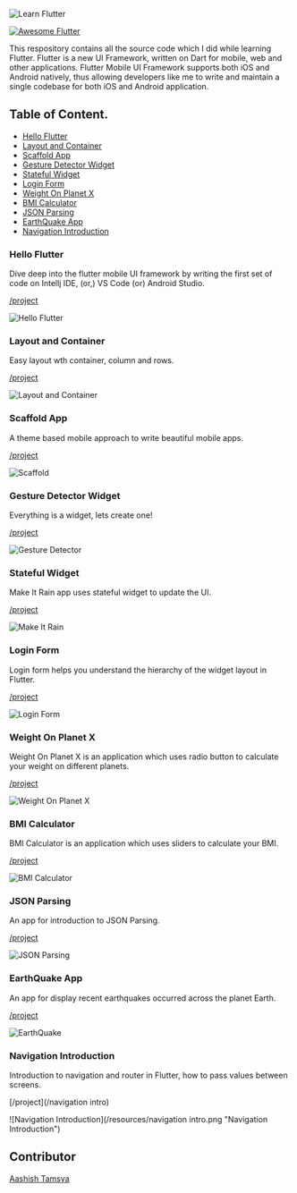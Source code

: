 ![Learn Flutter](/resources/cover_100.png "Learn Flutter")

<!-- # Learn Flutter -->

<a href="https://github.com/Solido/awesome-flutter">
   <img alt="Awesome Flutter" src="https://img.shields.io/badge/Awesome-Flutter-blue.svg?longCache=true&style=flat-square" />
</a>

This respository contains all the source code which I did while learning Flutter. Flutter is a new UI Framework, written on Dart for mobile, web and other applications. Flutter Mobile UI Framework supports both iOS and Android natively, thus allowing developers like me to write and maintain a single codebase for both iOS and Android application.

## Table of Content.

 - [Hello Flutter](#hello-flutter)
 - [Layout and Container](#layout-and-container)
 - [Scaffold App](#scaffold-app)
 - [Gesture Detector Widget](#gesture-detector-widget)
 - [Stateful Widget](#stateful-widget)
 - [Login Form](#login-form)
 - [Weight On Planet X](#weight-on-planet-x)
 - [BMI Calculator](#bmi-calculator)
 - [JSON Parsing](#json-parsing)
 - [EarthQuake App](#earthquake-app)
 - [Navigation Introduction](#navigation-introduction)
 
### Hello Flutter

Dive deep into the flutter mobile UI framework by writing the first set of code on Intellj IDE, (or,) VS Code (or) Android Studio.

[/project](/first_flutter_app)

![Hello Flutter](/resources/welcome_home.png "Hello Flutter")

### Layout and Container

Easy layout wth container, column and rows.

[/project](/intro_layouts_containers)

![Layout and Container](/resources/layout_container.png "Layout and Container")

### Scaffold App

A theme based mobile approach to write beautiful mobile apps.

[/project](/intro_scaffold)

![Scaffold](/resources/scaffold.png "Scaffold")

### Gesture Detector Widget

Everything is a widget, lets create one!

[/project](/gesture_detector)

![Gesture Detector](/resources/gesture_detector.png "Gesture Detector")

### Stateful Widget

Make It Rain app uses stateful widget to update the UI.

[/project](/make_it_rain)

![Make It Rain](/resources/make_it_rain.png "Make It Rain")

### Login Form

Login form helps you understand the hierarchy of the widget layout in Flutter.

[/project](/login_app)

![Login Form](/resources/login_form.png "Login Form")

### Weight On Planet X

Weight On Planet X is an application which uses radio button to calculate your weight on different planets.

[/project](/weight_on_planet_x)

![Weight On Planet X](/resources/weight_on_planet_x.png "Weight On Planet X")

### BMI Calculator

BMI Calculator is an application which uses sliders to calculate your BMI.

[/project](/bmi_calculator)

![BMI Calculator](/resources/bmi_calculator.png "BMI Calculator")

### JSON Parsing

An app for introduction to JSON Parsing.

[/project](/introparse)

![JSON Parsing](/resources/intro_parse.png "JSON Parsing")

### EarthQuake App

An app for display recent earthquakes occurred across the planet Earth.

[/project](/quake_app)

![EarthQuake](/resources/earthquake.png "EarthQuake")

### Navigation Introduction

Introduction to navigation and router in Flutter, how to pass values between screens.

[/project](/navigation intro)

![Navigation Introduction](/resources/navigation intro.png "Navigation Introduction")


## Contributor 

[Aashish Tamsya](https://www.aashishtamsya.com) 